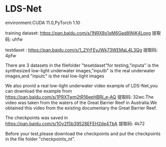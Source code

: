 # LDS-Net
environment:CUDA 11.0,PyTorch 1.10


training dataset: https://pan.baidu.com/s/1NRX8s1qM6Gad8INjK4Lqxg 提取码: uhfw 


testdaset : https://pan.baidu.com/s/1_2YrFEyJWk73WEMaL4L3Qg 提取码: 4pfw 


There are 3 datasets in the filefolder "tesetdaset"for testing,"inputa" is the synthesized low-light underwater images,"inputb" is the real underwater images,and "inputc" is the real low-light images


We also provid a real low-light underwater video example of LDS-Net,you can download the example from https://pan.baidu.com/s/1PRXTwm2tR16eeHBRI_e-AQ 提取码: 32wc.The video was taken from the waters of the Great Barrier Reef in Australia.We obtained this video from the existing documentary the Great Barrier Reef.



The checkpoints was saved in https://pan.baidu.com/s/1Oy2f5b39528EFEH2de4TbA 提取码: 4k72 


Before your test,please download the checkpoints and put the checkpoints in the file folder "checkpoints_nt".
